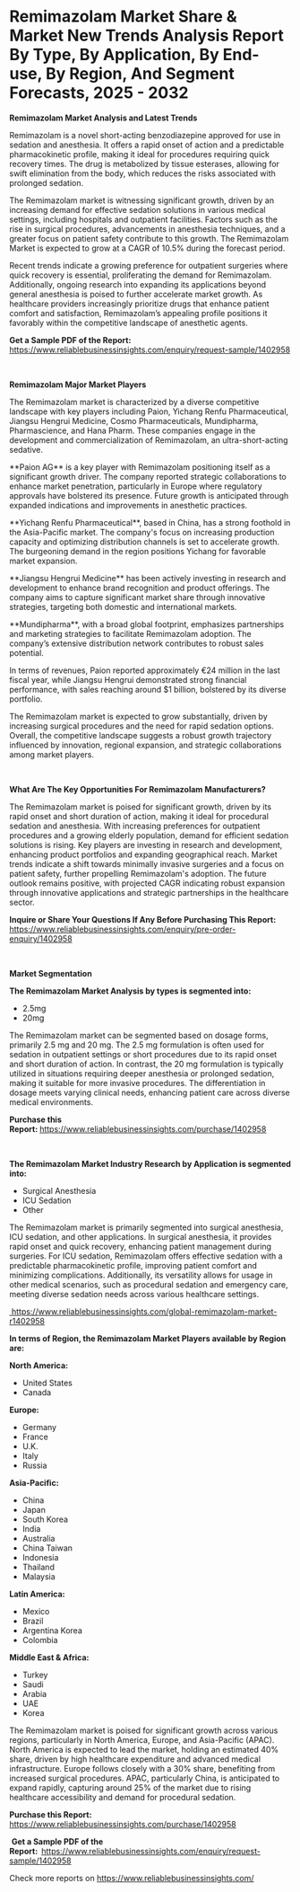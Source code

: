 <p><h1>Remimazolam Market Share & Market New Trends Analysis Report By Type, By Application, By End-use, By Region, And Segment Forecasts, 2025 - 2032</h1></p><p><strong>Remimazolam Market Analysis and Latest Trends</strong></p>
<p><p>Remimazolam is a novel short-acting benzodiazepine approved for use in sedation and anesthesia. It offers a rapid onset of action and a predictable pharmacokinetic profile, making it ideal for procedures requiring quick recovery times. The drug is metabolized by tissue esterases, allowing for swift elimination from the body, which reduces the risks associated with prolonged sedation. </p><p>The Remimazolam market is witnessing significant growth, driven by an increasing demand for effective sedation solutions in various medical settings, including hospitals and outpatient facilities. Factors such as the rise in surgical procedures, advancements in anesthesia techniques, and a greater focus on patient safety contribute to this growth. The Remimazolam Market is expected to grow at a CAGR of 10.5% during the forecast period.</p><p>Recent trends indicate a growing preference for outpatient surgeries where quick recovery is essential, proliferating the demand for Remimazolam. Additionally, ongoing research into expanding its applications beyond general anesthesia is poised to further accelerate market growth. As healthcare providers increasingly prioritize drugs that enhance patient comfort and satisfaction, Remimazolam’s appealing profile positions it favorably within the competitive landscape of anesthetic agents.</p></p>
<p><strong>Get a Sample PDF of the Report:&nbsp;</strong> <a href="https://www.reliablebusinessinsights.com/enquiry/request-sample/1402958?utm_campaign=2768&utm_medium=2&utm_source=Github&utm_content=ia&utm_term=28032025&utm_id=remimazolam">https://www.reliablebusinessinsights.com/enquiry/request-sample/1402958</a></p>
<p>&nbsp;</p>
<p><strong>Remimazolam Major Market Players</strong></p>
<p><p>The Remimazolam market is characterized by a diverse competitive landscape with key players including Paion, Yichang Renfu Pharmaceutical, Jiangsu Hengrui Medicine, Cosmo Pharmaceuticals, Mundipharma, Pharmascience, and Hana Pharm. These companies engage in the development and commercialization of Remimazolam, an ultra-short-acting sedative.</p><p>**Paion AG** is a key player with Remimazolam positioning itself as a significant growth driver. The company reported strategic collaborations to enhance market penetration, particularly in Europe where regulatory approvals have bolstered its presence. Future growth is anticipated through expanded indications and improvements in anesthetic practices.</p><p>**Yichang Renfu Pharmaceutical**, based in China, has a strong foothold in the Asia-Pacific market. The company's focus on increasing production capacity and optimizing distribution channels is set to accelerate growth. The burgeoning demand in the region positions Yichang for favorable market expansion.</p><p>**Jiangsu Hengrui Medicine** has been actively investing in research and development to enhance brand recognition and product offerings. The company aims to capture significant market share through innovative strategies, targeting both domestic and international markets.</p><p>**Mundipharma**, with a broad global footprint, emphasizes partnerships and marketing strategies to facilitate Remimazolam adoption. The company’s extensive distribution network contributes to robust sales potential.</p><p>In terms of revenues, Paion reported approximately €24 million in the last fiscal year, while Jiangsu Hengrui demonstrated strong financial performance, with sales reaching around $1 billion, bolstered by its diverse portfolio.</p><p>The Remimazolam market is expected to grow substantially, driven by increasing surgical procedures and the need for rapid sedation options. Overall, the competitive landscape suggests a robust growth trajectory influenced by innovation, regional expansion, and strategic collaborations among market players.</p></p>
<p>&nbsp;</p>
<p><strong>What Are The Key Opportunities For Remimazolam Manufacturers?</strong></p>
<p><p>The Remimazolam market is poised for significant growth, driven by its rapid onset and short duration of action, making it ideal for procedural sedation and anesthesia. With increasing preferences for outpatient procedures and a growing elderly population, demand for efficient sedation solutions is rising. Key players are investing in research and development, enhancing product portfolios and expanding geographical reach. Market trends indicate a shift towards minimally invasive surgeries and a focus on patient safety, further propelling Remimazolam's adoption. The future outlook remains positive, with projected CAGR indicating robust expansion through innovative applications and strategic partnerships in the healthcare sector.</p></p>
<p><strong>Inquire or Share Your Questions If Any Before Purchasing This Report:</strong> <a href="https://www.reliablebusinessinsights.com/enquiry/pre-order-enquiry/1402958?utm_campaign=2768&utm_medium=2&utm_source=Github&utm_content=ia&utm_term=28032025&utm_id=remimazolam">https://www.reliablebusinessinsights.com/enquiry/pre-order-enquiry/1402958</a></p>
<p>&nbsp;</p>
<p><strong>Market Segmentation</strong></p>
<p><strong>The Remimazolam Market Analysis by types is segmented into:</strong></p>
<p><ul><li>2.5mg</li><li>20mg</li></ul></p>
<p><p>The Remimazolam market can be segmented based on dosage forms, primarily 2.5 mg and 20 mg. The 2.5 mg formulation is often used for sedation in outpatient settings or short procedures due to its rapid onset and short duration of action. In contrast, the 20 mg formulation is typically utilized in situations requiring deeper anesthesia or prolonged sedation, making it suitable for more invasive procedures. The differentiation in dosage meets varying clinical needs, enhancing patient care across diverse medical environments.</p></p>
<p><strong>Purchase this Report:&nbsp;</strong><a href="https://www.reliablebusinessinsights.com/purchase/1402958?utm_campaign=2768&utm_medium=2&utm_source=Github&utm_content=ia&utm_term=28032025&utm_id=remimazolam">https://www.reliablebusinessinsights.com/purchase/1402958</a></p>
<p>&nbsp;</p>
<p><strong>The Remimazolam Market Industry Research by Application is segmented into:</strong></p>
<p><ul><li>Surgical Anesthesia</li><li>ICU Sedation</li><li>Other</li></ul></p>
<p><p>The Remimazolam market is primarily segmented into surgical anesthesia, ICU sedation, and other applications. In surgical anesthesia, it provides rapid onset and quick recovery, enhancing patient management during surgeries. For ICU sedation, Remimazolam offers effective sedation with a predictable pharmacokinetic profile, improving patient comfort and minimizing complications. Additionally, its versatility allows for usage in other medical scenarios, such as procedural sedation and emergency care, meeting diverse sedation needs across various healthcare settings.</p></p>
<p><a href="https://www.reliablebusinessinsights.com/global-remimazolam-market-r1402958?utm_campaign=2768&utm_medium=2&utm_source=Github&utm_content=ia&utm_term=28032025&utm_id=remimazolam">&nbsp;https://www.reliablebusinessinsights.com/global-remimazolam-market-r1402958</a></p>
<p><strong>In terms of Region, the Remimazolam Market Players available by Region are:</strong></p>
<p>
    <p> <strong> North America: </strong>
        <ul>
            <li>United States</li>
            <li>Canada</li>
        </ul>
        </p> 
    <p> <strong> Europe: </strong>
        <ul>
            <li>Germany</li>
            <li>France</li>
            <li>U.K.</li>
            <li>Italy</li>
            <li>Russia</li>
        </ul>
        </p> 
    <p> <strong> Asia-Pacific: </strong>
        <ul>
            <li>China</li>
            <li>Japan</li>
            <li>South Korea</li>
            <li>India</li>
            <li>Australia</li>
            <li>China Taiwan</li>
            <li>Indonesia</li>
            <li>Thailand</li>
            <li>Malaysia</li>
        </ul>
        </p> 
    <p> <strong> Latin America: </strong>
        <ul>
            <li>Mexico</li>
            <li>Brazil</li>
            <li>Argentina Korea</li>
            <li>Colombia</li>
        </ul>
        </p> 
    <p> <strong> Middle East & Africa: </strong>
        <ul>
            <li>Turkey</li>
            <li>Saudi</li>
            <li>Arabia</li>
            <li>UAE</li>
            <li>Korea</li>
        </ul>
    </p>
    </p>
<p><p>The Remimazolam market is poised for significant growth across various regions, particularly in North America, Europe, and Asia-Pacific (APAC). North America is expected to lead the market, holding an estimated 40% share, driven by high healthcare expenditure and advanced medical infrastructure. Europe follows closely with a 30% share, benefiting from increased surgical procedures. APAC, particularly China, is anticipated to expand rapidly, capturing around 25% of the market due to rising healthcare accessibility and demand for procedural sedation.</p></p>
<p><strong>Purchase this Report: </strong><a href="https://www.reliablebusinessinsights.com/purchase/1402958?utm_campaign=2768&utm_medium=2&utm_source=Github&utm_content=ia&utm_term=28032025&utm_id=remimazolam">https://www.reliablebusinessinsights.com/purchase/1402958</a></p>
<p>&nbsp;<strong>Get a Sample PDF of the Report:&nbsp;&nbsp;</strong><a href="https://www.reliablebusinessinsights.com/enquiry/request-sample/1402958?utm_campaign=2768&utm_medium=2&utm_source=Github&utm_content=ia&utm_term=28032025&utm_id=remimazolam">https://www.reliablebusinessinsights.com/enquiry/request-sample/1402958</a></p>
<p><strong></strong></p>
<p>Check more reports on <a href="https://www.reliablebusinessinsights.com/?utm_campaign=2768&utm_medium=2&utm_source=Github&utm_content=ia&utm_term=28032025&utm_id=remimazolam">https://www.reliablebusinessinsights.com/</a></p>